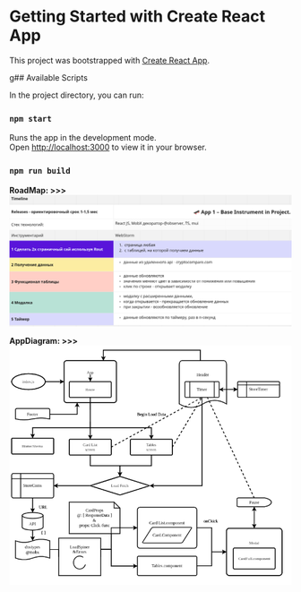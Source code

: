 # Getting Started with Create React App

This project was bootstrapped with [Create React App](https://github.com/facebook/create-react-app).

g## Available Scripts

In the project directory, you can run:

### `npm start`

Runs the app in the development mode.\
Open [http://localhost:3000](http://localhost:3000) to view it in your browser.

### `npm run build`


**RoadMap: >>>**
![Alt roadmap](./RoadMap.png?raw=true "RoadMap")

**AppDiagram: >>>**
![Alt diagram](./AppDiagram.png?raw=true "AppDiagram")
